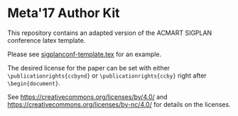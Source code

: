 Meta'17 Author Kit
==================

This repository contains an adapted version of the ACMART SIGPLAN conference latex template.

Please see [sigplanconf-template.tex](sigplanconf-template.tex) for an example.

The desired license for the paper can be set with either
`\publicationrights{ccbynd}` or `\publicationrights{ccby}` right after
`\begin{document}`.

See https://creativecommons.org/licenses/by/4.0/ and https://creativecommons.org/licenses/by-nc/4.0/ for details on the licenses.
